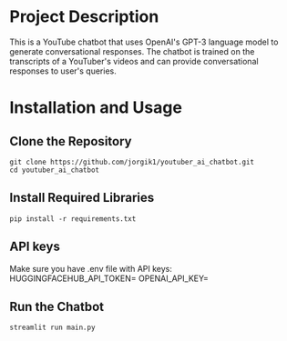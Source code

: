 # Project Description
This is a YouTube chatbot that uses OpenAI's GPT-3 language model to generate conversational responses. The chatbot is trained on the transcripts of a YouTuber's videos and can provide conversational responses to user's queries.

# Installation and Usage
## Clone the Repository
```
git clone https://github.com/jorgik1/youtuber_ai_chatbot.git
cd youtuber_ai_chatbot
```
## Install Required Libraries
```
pip install -r requirements.txt
```
## API keys
Make sure you have .env file with API keys:
HUGGINGFACEHUB_API_TOKEN=
OPENAI_API_KEY=

## Run the Chatbot
```
streamlit run main.py
```
